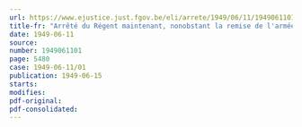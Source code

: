 ```yaml
---
url: https://www.ejustice.just.fgov.be/eli/arrete/1949/06/11/1949061101/justel
title-fr: "Arrêté du Régent maintenant, nonobstant la remise de l'armée sur pied de paix, la chambre temporaire française et la chambre temporaire flamande instituées près le quartier général du corps d'armée belge d'occupation en Allemagne"
date: 1949-06-11
source:
number: 1949061101
page: 5480
case: 1949-06-11/01
publication: 1949-06-15
starts:
modifies:
pdf-original:
pdf-consolidated:
---
```


